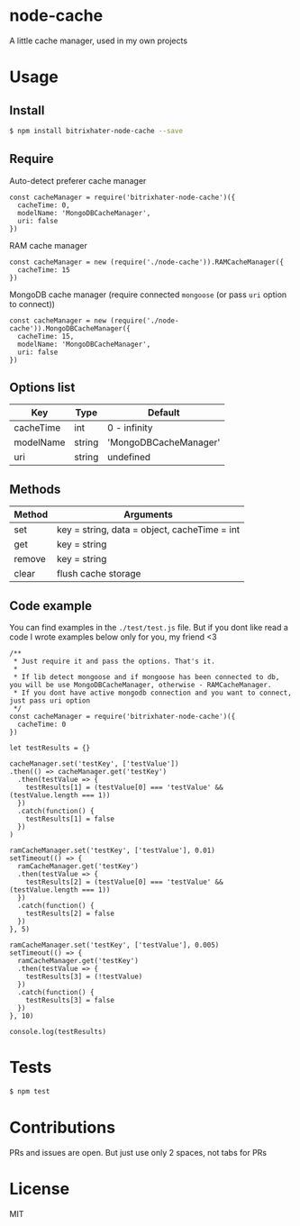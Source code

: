 # node-cache
A little cache manager, used in my own projects


# Usage

## Install

```bash
$ npm install bitrixhater-node-cache --save
```

## Require

Auto-detect preferer cache manager
```JS
const cacheManager = require('bitrixhater-node-cache')({
  cacheTime: 0,
  modelName: 'MongoDBCacheManager',
  uri: false
})
```

RAM cache manager
```JS
const cacheManager = new (require('./node-cache')).RAMCacheManager({
  cacheTime: 15
})
```

MongoDB cache manager (require connected `mongoose` (or pass `uri` option to connect))
```JS
const cacheManager = new (require('./node-cache')).MongoDBCacheManager({
  cacheTime: 15,
  modelName: 'MongoDBCacheManager',
  uri: false
})
```

## Options list

| Key         | Type     | Default               |
| ----------- | -------- | --------------------- |
| cacheTime   | int      | 0 - infinity          |
| modelName   | string   | 'MongoDBCacheManager' |
| uri         | string   | undefined             |

## Methods

| Method | Arguments                                    |
| ------ | -------------------------------------------- |
| set    | key = string, data = object, cacheTime = int |
| get    | key = string                                 |
| remove | key = string                                 |
| clear  | flush cache storage                          |

## Code example

You can find examples in the `./test/test.js` file. But if you dont like read a code I wrote examples below only for you, my friend <3

```JS
/**
 * Just require it and pass the options. That's it.
 *
 * If lib detect mongoose and if mongoose has been connected to db, you will be use MongoDBCacheManager, otherwise - RAMCacheManager. 
 * If you dont have active mongodb connection and you want to connect, just pass uri option
 */
const cacheManager = require('bitrixhater-node-cache')({
  cacheTime: 0
})

let testResults = {}

cacheManager.set('testKey', ['testValue'])
.then(() => cacheManager.get('testKey')
  .then(testValue => {
    testResults[1] = (testValue[0] === 'testValue' && (testValue.length === 1))
  })
  .catch(function() {
    testResults[1] = false
  })
)

ramCacheManager.set('testKey', ['testValue'], 0.01)
setTimeout(() => {
  ramCacheManager.get('testKey')
  .then(testValue => {
    testResults[2] = (testValue[0] === 'testValue' && (testValue.length === 1))
  })
  .catch(function() {
    testResults[2] = false
  })
}, 5)

ramCacheManager.set('testKey', ['testValue'], 0.005)
setTimeout(() => {
  ramCacheManager.get('testKey')
  .then(testValue => {
    testResults[3] = (!testValue)
  })
  .catch(function() {
    testResults[3] = false
  })
}, 10)

console.log(testResults)
```


# Tests
```bash
$ npm test
```


# Contributions
PRs and issues are open. But just use only 2 spaces, not tabs for PRs


# License

MIT

